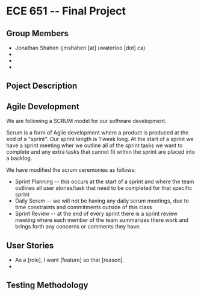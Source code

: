 ECE 651 -- Final Project
========================

Group Members
--------------
* Jonathan Shahen (jmshahen [at] uwaterloo [dot] ca)
* 
* 
* 

Poject Description
------------------


Agile Development
-----------------
We are following a SCRUM model for our software development.

Scrum is a form of Agile development where a product is produced at the end of a "sprint".
Our sprint length is 1 week long.
At the start of a sprint we have a sprint meeting wher we outline all of the sprint tasks we want to complete and any extra tasks that cannot fit within the sprint are placed into a backlog.

We have modified the scrum ceremonies as follows:

* Sprint Planning -- this occurs at the start of a sprint and where the team outlines all user stories/task that need to be completed for that specific sprint
* Daily Scrum -- we will not be having any daily scrum meetings, due to time constraints and commitments outside of this class
* Sprint Review -- at the end of every sprint there is a sprint review meeting where each member of the team summarizes there work and brings forth any concerns or comments they have.

User Stories
------------
* As a [role], I want [feature] so that [reason].
* 


Testing Methodology
-------------------


